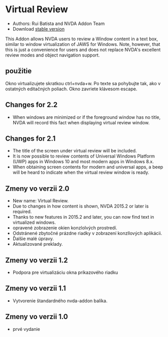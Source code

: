 # Virtual Review #

* Authors: Rui Batista and NVDA Addon Team
* Download [stable version][1]

This Addon allows NVDA users to review a Window content in a text box,
similar to window virtualization of JAWS for Windows.  Note, however, that
this is just a convenience for users and does not replace NVDA's excellent
review modes and object navigation support.

## použitie ##

Okno virtualizujete skratkou ctrl+nvda+w. Po texte sa pohybujte tak, ako v
ostatných editačných poliach. Okno zavriete klávesom escape.

## Changes for 2.2

* When windows are minimized or if the foreground window has no title, NVDA
  will record this fact when displaying virtual review window.

## Changes for 2.1

* The title of the screen under virtual review will be included.
* It is now possible to review contents of Universal Windows Platform (UWP)
  apps in Windows 10 and most modern apps in Windows 8.x.
* When obtaining screen contents for modern and universal apps, a beep will
  be heard to indicate when the virtual review window is ready.

## Zmeny vo verzii 2.0

* New name: Virtual Review.
* Due to changes in how content is shown, NVDA 2015.2 or later is required.
* Thanks to new features in 2015.2 and later, you can now find text in
  virtualized windows.
* opravené zobrazenie okien konzlolvých prostredí.
* Odstránené zbytočné prázdne riadky v zobrazení konzllových aplikácii.
* Ďalšie malé úpravy.
* Aktualizované preklady.

## Zmeny vo verzii 1.2

* Podpora pre virtualizáciu okna príkazového riadku

## Zmeny vo verzii 1.1

* Vytvorenie štandardného nvda-addon balíka.

## Zmeny vo verzii 1.0

* prvé vydanie

[1]: https://github.com/ruifontes/virtualReview/releases/download/2024.01.07/virtualRevision-2024.01.07.nvda-addon
